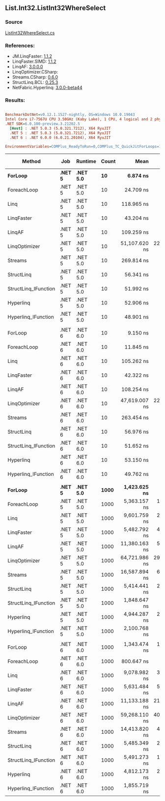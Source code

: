 ﻿## List.Int32.ListInt32WhereSelect

### Source
[ListInt32WhereSelect.cs](../LinqBenchmarks/List/Int32/ListInt32WhereSelect.cs)

### References:
- JM.LinqFaster: [1.1.2](https://www.nuget.org/packages/JM.LinqFaster/1.1.2)
- LinqFaster.SIMD: [1.1.2](https://www.nuget.org/packages/LinqFaster.SIMD/1.0.3)
- LinqAF: [3.0.0.0](https://www.nuget.org/packages/LinqAF/3.0.0.0)
- LinqOptimizer.CSharp: [](https://www.nuget.org/packages/LinqOptimizer.CSharp/)
- Streams.CSharp: [0.6.0](https://www.nuget.org/packages/Streams.CSharp/0.6.0)
- StructLinq.BCL: [0.25.3](https://www.nuget.org/packages/StructLinq.BCL/0.25.3)
- NetFabric.Hyperlinq: [3.0.0-beta44](https://www.nuget.org/packages/NetFabric.Hyperlinq/3.0.0-beta44)

### Results:
``` ini

BenchmarkDotNet=v0.12.1.1527-nightly, OS=Windows 10.0.19043
Intel Core i7-7567U CPU 3.50GHz (Kaby Lake), 1 CPU, 4 logical and 2 physical cores
.NET SDK=6.0.100-preview.3.21202.5
  [Host] : .NET 5.0.3 (5.0.321.7212), X64 RyuJIT
  .NET 5 : .NET 5.0.3 (5.0.321.7212), X64 RyuJIT
  .NET 6 : .NET 6.0.0 (6.0.21.20104), X64 RyuJIT

EnvironmentVariables=COMPlus_ReadyToRun=0,COMPlus_TC_QuickJitForLoops=1,COMPlus_TieredPGO=1  

```
|               Method |    Job |  Runtime | Count |          Mean |       Error |      StdDev |        Median |    Ratio | RatioSD |   Gen 0 | Gen 1 | Gen 2 | Allocated |
|--------------------- |------- |--------- |------ |--------------:|------------:|------------:|--------------:|---------:|--------:|--------:|------:|------:|----------:|
|              **ForLoop** | **.NET 5** | **.NET 5.0** |    **10** |      **6.874 ns** |   **0.0191 ns** |   **0.0339 ns** |      **6.879 ns** |     **1.00** |    **0.00** |       **-** |     **-** |     **-** |         **-** |
|          ForeachLoop | .NET 5 | .NET 5.0 |    10 |     24.709 ns |   0.2059 ns |   0.1720 ns |     24.684 ns |     3.60 |    0.03 |       - |     - |     - |         - |
|                 Linq | .NET 5 | .NET 5.0 |    10 |    118.965 ns |   0.9068 ns |   0.8482 ns |    118.947 ns |    17.30 |    0.16 |  0.0725 |     - |     - |     152 B |
|           LinqFaster | .NET 5 | .NET 5.0 |    10 |     43.204 ns |   0.2885 ns |   0.2698 ns |     43.217 ns |     6.28 |    0.05 |  0.0344 |     - |     - |      72 B |
|               LinqAF | .NET 5 | .NET 5.0 |    10 |    109.259 ns |   0.6902 ns |   0.5764 ns |    109.369 ns |    15.90 |    0.10 |       - |     - |     - |         - |
|        LinqOptimizer | .NET 5 | .NET 5.0 |    10 | 51,107.620 ns | 222.0743 ns | 207.7285 ns | 51,086.835 ns | 7,433.56 |   45.95 | 14.8315 |     - |     - |  31,061 B |
|              Streams | .NET 5 | .NET 5.0 |    10 |    269.814 ns |   1.6433 ns |   1.5372 ns |    269.923 ns |    39.24 |    0.31 |  0.3633 |     - |     - |     760 B |
|           StructLinq | .NET 5 | .NET 5.0 |    10 |     56.341 ns |   0.4218 ns |   0.3946 ns |     56.356 ns |     8.19 |    0.08 |  0.0305 |     - |     - |      64 B |
| StructLinq_IFunction | .NET 5 | .NET 5.0 |    10 |     51.992 ns |   0.1801 ns |   0.1684 ns |     52.073 ns |     7.56 |    0.03 |       - |     - |     - |         - |
|            Hyperlinq | .NET 5 | .NET 5.0 |    10 |     52.906 ns |   0.1547 ns |   0.1292 ns |     52.942 ns |     7.70 |    0.03 |       - |     - |     - |         - |
|  Hyperlinq_IFunction | .NET 5 | .NET 5.0 |    10 |     48.901 ns |   0.1982 ns |   0.1655 ns |     48.865 ns |     7.12 |    0.04 |       - |     - |     - |         - |
|                      |        |          |       |               |             |             |               |          |         |         |       |       |           |
|              ForLoop | .NET 6 | .NET 6.0 |    10 |      9.150 ns |   0.0503 ns |   0.0446 ns |      9.142 ns |     1.00 |    0.00 |       - |     - |     - |         - |
|          ForeachLoop | .NET 6 | .NET 6.0 |    10 |     11.845 ns |   0.0706 ns |   0.0661 ns |     11.851 ns |     1.29 |    0.01 |       - |     - |     - |         - |
|                 Linq | .NET 6 | .NET 6.0 |    10 |    105.262 ns |   1.1211 ns |   1.0487 ns |    105.359 ns |    11.50 |    0.16 |  0.0726 |     - |     - |     152 B |
|           LinqFaster | .NET 6 | .NET 6.0 |    10 |     42.322 ns |   0.4096 ns |   0.3420 ns |     42.337 ns |     4.62 |    0.06 |  0.0344 |     - |     - |      72 B |
|               LinqAF | .NET 6 | .NET 6.0 |    10 |    108.254 ns |   1.9556 ns |   1.7336 ns |    108.649 ns |    11.83 |    0.20 |       - |     - |     - |         - |
|        LinqOptimizer | .NET 6 | .NET 6.0 |    10 | 47,619.007 ns | 222.7571 ns | 173.9141 ns | 47,574.780 ns | 5,201.75 |   29.90 | 14.5874 |     - |     - |  30,611 B |
|              Streams | .NET 6 | .NET 6.0 |    10 |    263.454 ns |   2.3303 ns |   1.9459 ns |    263.558 ns |    28.79 |    0.32 |  0.3633 |     - |     - |     760 B |
|           StructLinq | .NET 6 | .NET 6.0 |    10 |     56.976 ns |   0.2630 ns |   0.2460 ns |     57.003 ns |     6.22 |    0.03 |  0.0306 |     - |     - |      64 B |
| StructLinq_IFunction | .NET 6 | .NET 6.0 |    10 |     51.652 ns |   0.1769 ns |   0.1655 ns |     51.620 ns |     5.64 |    0.03 |       - |     - |     - |         - |
|            Hyperlinq | .NET 6 | .NET 6.0 |    10 |     53.150 ns |   0.2239 ns |   0.2095 ns |     53.149 ns |     5.81 |    0.04 |       - |     - |     - |         - |
|  Hyperlinq_IFunction | .NET 6 | .NET 6.0 |    10 |     49.762 ns |   0.2309 ns |   0.2160 ns |     49.693 ns |     5.44 |    0.04 |       - |     - |     - |         - |
|                      |        |          |       |               |             |             |               |          |         |         |       |       |           |
|              **ForLoop** | **.NET 5** | **.NET 5.0** |  **1000** |  **1,423.625 ns** |   **7.6059 ns** |   **6.7425 ns** |  **1,423.233 ns** |     **1.00** |    **0.00** |       **-** |     **-** |     **-** |         **-** |
|          ForeachLoop | .NET 5 | .NET 5.0 |  1000 |  5,363.157 ns |  17.9250 ns |  15.8901 ns |  5,364.983 ns |     3.77 |    0.02 |       - |     - |     - |         - |
|                 Linq | .NET 5 | .NET 5.0 |  1000 |  9,601.759 ns |  22.7664 ns |  19.0110 ns |  9,603.395 ns |     6.74 |    0.03 |  0.0610 |     - |     - |     152 B |
|           LinqFaster | .NET 5 | .NET 5.0 |  1000 |  5,482.792 ns |  45.1141 ns |  42.1998 ns |  5,468.829 ns |     3.85 |    0.04 |  2.0523 |     - |     - |   4,304 B |
|               LinqAF | .NET 5 | .NET 5.0 |  1000 | 11,380.163 ns |  59.7830 ns |  49.9215 ns | 11,373.842 ns |     7.99 |    0.05 |       - |     - |     - |         - |
|        LinqOptimizer | .NET 5 | .NET 5.0 |  1000 | 64,721.986 ns | 295.3769 ns | 276.2957 ns | 64,794.739 ns |    45.46 |    0.31 | 15.7471 |     - |     - |  33,071 B |
|              Streams | .NET 5 | .NET 5.0 |  1000 | 16,587.894 ns |  64.7651 ns |  60.5814 ns | 16,574.460 ns |    11.65 |    0.08 |  0.3357 |     - |     - |     760 B |
|           StructLinq | .NET 5 | .NET 5.0 |  1000 |  5,414.441 ns |  26.0830 ns |  24.3981 ns |  5,407.429 ns |     3.80 |    0.02 |  0.0305 |     - |     - |      64 B |
| StructLinq_IFunction | .NET 5 | .NET 5.0 |  1000 |  1,848.647 ns |   8.8619 ns |   7.4001 ns |  1,846.592 ns |     1.30 |    0.01 |       - |     - |     - |         - |
|            Hyperlinq | .NET 5 | .NET 5.0 |  1000 |  4,944.287 ns |  27.0182 ns |  22.5614 ns |  4,936.685 ns |     3.47 |    0.02 |       - |     - |     - |         - |
|  Hyperlinq_IFunction | .NET 5 | .NET 5.0 |  1000 |  2,100.768 ns |   8.8701 ns |   7.4069 ns |  2,101.301 ns |     1.48 |    0.01 |       - |     - |     - |         - |
|                      |        |          |       |               |             |             |               |          |         |         |       |       |           |
|              ForLoop | .NET 6 | .NET 6.0 |  1000 |  1,343.474 ns |  13.4103 ns |  11.8879 ns |  1,346.655 ns |     1.00 |    0.00 |       - |     - |     - |         - |
|          ForeachLoop | .NET 6 | .NET 6.0 |  1000 |    800.647 ns |   5.5812 ns |   5.2206 ns |    799.751 ns |     0.60 |    0.01 |       - |     - |     - |         - |
|                 Linq | .NET 6 | .NET 6.0 |  1000 |  9,078.982 ns |  34.8548 ns |  30.8979 ns |  9,076.929 ns |     6.76 |    0.07 |  0.0610 |     - |     - |     152 B |
|           LinqFaster | .NET 6 | .NET 6.0 |  1000 |  5,631.484 ns |  56.1800 ns |  43.8616 ns |  5,628.514 ns |     4.19 |    0.04 |  2.0523 |     - |     - |   4,304 B |
|               LinqAF | .NET 6 | .NET 6.0 |  1000 | 11,133.188 ns | 213.0736 ns | 498.0528 ns | 10,890.952 ns |     8.96 |    0.21 |       - |     - |     - |         - |
|        LinqOptimizer | .NET 6 | .NET 6.0 |  1000 | 59,268.110 ns | 406.9468 ns | 360.7477 ns | 59,231.067 ns |    44.12 |    0.39 | 15.5029 |     - |     - |  32,620 B |
|              Streams | .NET 6 | .NET 6.0 |  1000 | 14,413.820 ns |  41.5683 ns |  36.8492 ns | 14,409.889 ns |    10.73 |    0.10 |  0.3510 |     - |     - |     760 B |
|           StructLinq | .NET 6 | .NET 6.0 |  1000 |  5,485.349 ns |  29.3718 ns |  26.0374 ns |  5,483.748 ns |     4.08 |    0.04 |  0.0305 |     - |     - |      64 B |
| StructLinq_IFunction | .NET 6 | .NET 6.0 |  1000 |  5,491.273 ns |  18.5545 ns |  16.4481 ns |  5,489.244 ns |     4.09 |    0.03 |       - |     - |     - |         - |
|            Hyperlinq | .NET 6 | .NET 6.0 |  1000 |  4,812.173 ns |  29.4502 ns |  27.5478 ns |  4,805.513 ns |     3.58 |    0.04 |       - |     - |     - |         - |
|  Hyperlinq_IFunction | .NET 6 | .NET 6.0 |  1000 |  1,855.719 ns |   4.0574 ns |   3.3881 ns |  1,856.096 ns |     1.38 |    0.01 |       - |     - |     - |         - |
